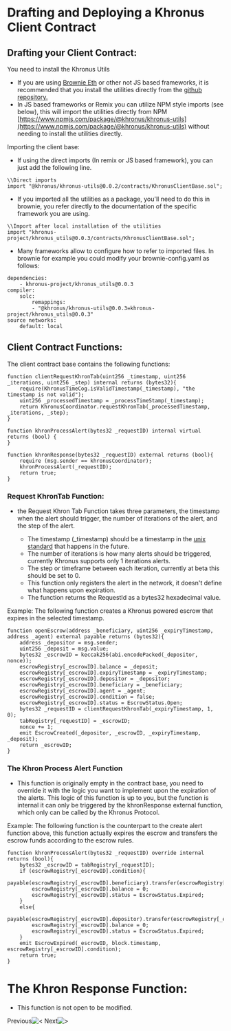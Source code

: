 # Drafting and Deploying a Khronus Client Contract

## Drafting your Client Contract:

You need to install the Khronus Utils

- If you are using [Brownie Eth](https://eth-brownie.readthedocs.io/en/stable/) or other not JS based frameworks, it is recommended that you install the utilities directly from the [github repository.](https://github.com/Khronus-Project/Khronus_utils)  
- In JS based frameworks or Remix you can utilize NPM style imports (see below), this will import the utilities directly from NPM [https://www.npmjs.com/package/@khronus/khronus-utils](https://www.npmjs.com/package/@khronus/khronus-utils) without needing to install the utilities directly.

Importing the client base:

- If using the direct imports (In remix or JS based framework), you can just add the following line.

```
\\Direct imports
import "@khronus/khronus-utils@0.0.2/contracts/KhronusClientBase.sol";
```
   
- If you imported all the utilities as a package, you'll need to do this in brownie, you refer directly to the documentation of the specific framework you are using.

```
\\Import after local installation of the utilities
import "khronus-project/khronus_utils@0.0.3/contracts/KhronusClientBase.sol";
```

- Many frameworks allow to configure how to refer to imported files. In brownie for example you could modify your brownie-config.yaml as follows:

```
dependencies:
    - khronus-project/khronus_utils@0.0.3
compiler:
    solc:
        remappings:
        - "@khronus/khronus-utils@0.0.3=khronus-project/khronus_utils@0.0.3"
source networks:
    default: local
```

## Client Contract Functions:

The client contract base contains the following functions:

```
function clientRequestKhronTab(uint256 _timestamp, uint256 _iterations, uint256 _step) internal returns (bytes32){
    require(KhronusTimeCog.isValidTimestamp(_timestamp), "the timestamp is not valid");
    uint256 _processedTimestamp = _processTimeStamp(_timestamp);
    return KhronusCoordinator.requestKhronTab(_processedTimestamp, _iterations, _step);
}

function khronProcessAlert(bytes32 _requestID) internal virtual returns (bool) {
}

function khronResponse(bytes32 _requestID) external returns (bool){
    require (msg.sender == khronusCoordinator);
    khronProcessAlert(_requestID);
    return true;
}
```

### Request KhronTab Function:

- the Request Khron Tab Function takes three parameters, the timestamp when the alert should trigger, the number of iterations of the alert, and the step of the alert. 

    - The timestamp (_timestamp) should be a timestamp in the [unix standard](https://en.wikipedia.org/wiki/Unix_time) that happens in the future.
    - The number of iterations is how many alerts should be triggered, currently Khronus supports only 1 iterations alerts.
    - The step or timeframe between each iteration, currently at beta this should be set to 0.
    - This function only registers the alert in the network, it doesn't define what happens upon expiration.
    - The function returns the RequestId as a bytes32 hexadecimal value.

Example: The following function creates a Khronus powered escrow that expires in the selected timestamp.

```
function openEscrow(address _beneficiary, uint256 _expiryTimestamp, address _agent) external payable returns (bytes32){
    address _depositor = msg.sender;
    uint256 _deposit = msg.value; 
    bytes32 _escrowID = keccak256(abi.encodePacked(_depositor, nonce));
    escrowRegistry[_escrowID].balance = _deposit;
    escrowRegistry[_escrowID].expiryTimestamp = _expiryTimestamp;
    escrowRegistry[_escrowID].depositor = _depositor;  
    escrowRegistry[_escrowID].beneficiary = _beneficiary;
    escrowRegistry[_escrowID].agent = _agent;
    escrowRegistry[_escrowID].condition = false;
    escrowRegistry[_escrowID].status = EscrowStatus.Open;
    bytes32 _requestID = clientRequestKhronTab(_expiryTimestamp, 1, 0);
    tabRegistry[_requestID] = _escrowID;
    nonce += 1;
    emit EscrowCreated(_depositor, _escrowID, _expiryTimestamp, _deposit);
    return _escrowID;
}
```

### The Khron Process Alert Function

- This function is originally empty in the contract base, you need to override it with the logic you want to implement upon the expiration of the alerts. This logic of this function is up to you, but the function is internal it can only be triggered by the khronResponse external function, which only can be called by the Khronus Protocol.

Example: The following function is the counterpart to the create alert function above, this function actually expires the escrow and transfers the escrow funds according to the escrow rules. 

```
function khronProcessAlert(bytes32 _requestID) override internal returns (bool){
    bytes32 _escrowID = tabRegistry[_requestID];
    if (escrowRegistry[_escrowID].condition){
        payable(escrowRegistry[_escrowID].beneficiary).transfer(escrowRegistry[_escrowID].balance);
        escrowRegistry[_escrowID].balance = 0;
        escrowRegistry[_escrowID].status = EscrowStatus.Expired;
    }
    else{
        payable(escrowRegistry[_escrowID].depositor).transfer(escrowRegistry[_escrowID].balance);
        escrowRegistry[_escrowID].balance = 0;
        escrowRegistry[_escrowID].status = EscrowStatus.Expired;
    }
    emit EscrowExpired(_escrowID, block.timestamp, escrowRegistry[_escrowID].condition);
    return true;
}
```

# The Khron Response Function:
- This function is not open to be modified.

Previous![<](./) Next![>](./register)